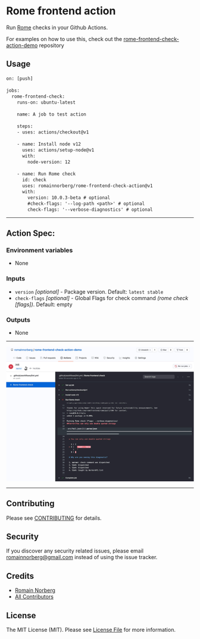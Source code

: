 # Rome frontend action

Run [Rome](https://romefrontend.dev/) checks in your Github Actions.

For examples on how to use this, check out the [rome-frontend-check-action-demo](https://github.com/romainnorberg/rome-frontend-check-action-demo) repository

## Usage

```
on: [push]

jobs:
  rome-frontend-check:
    runs-on: ubuntu-latest

    name: A job to test action

    steps:
    - uses: actions/checkout@v1

    - name: Install node v12
      uses: actions/setup-node@v1
      with:
        node-version: 12

    - name: Run Rome check
      id: check
      uses: romainnorberg/rome-frontend-check-action@v1
      with:
        version: 10.0.3-beta # optional
        #check-flags: '--log-path <path>' # optional
        check-flags: '--verbose-diagnostics' # optional
```

***

## Action Spec:

### Environment variables
- None

### Inputs

- `version` _[optional]_ -  Package version. Default: `latest stable`
- `check-flags` _[optional]_ - Global Flags for check command _(rome check [flags])_. Default: empty

### Outputs
- None

***

<p align="left">
    <img src=".github/media/action-preview.jpg?raw=true" width="600" alt="Action preview">
</p>

***

## Contributing

Please see [CONTRIBUTING](CONTRIBUTING.md) for details.

## Security

If you discover any security related issues, please email romainnorberg@gmail.com instead of using the issue tracker.

## Credits

- [Romain Norberg](https://github.com/romainnorberg)
- [All Contributors](../../contributors)

## License

The MIT License (MIT). Please see [License File](LICENSE) for more information.